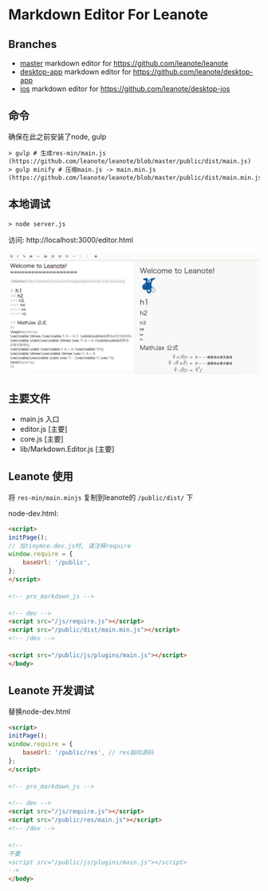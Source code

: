 # Markdown Editor For Leanote

## Branches

* [master](https://github.com/leanote/desktop-app) markdown editor for https://github.com/leanote/leanote
* [desktop-app](https://github.com/leanote/markdown-editor/tree/desktop-app) markdown editor for https://github.com/leanote/desktop-app
* [ios](https://github.com/leanote/markdown-editor/tree/ios) markdown editor for https://github.com/leanote/desktop-ios

## 命令

确保在此之前安装了node, gulp
```
> gulp # 生成res-min/main.js (https://github.com/leanote/leanote/blob/master/public/dist/main.js)
> gulp minify # 压缩main.js -> main.min.js (https://github.com/leanote/leanote/blob/master/public/dist/main.min.js)
```

## 本地调试

```
> node server.js
```

访问: http://localhost:3000/editor.html

![](screenshot.png)

## 主要文件

* main.js 入口
* editor.js [主要]
* core.js [主要]
* lib/Markdown.Editor.js [主要]

## Leanote 使用
将 `res-min/main.minjs` 复制到leanote的 `/public/dist/` 下

node-dev.html:

```html
<script>
initPage();
// 当tinymce.dev.js时, 请注释require
window.require = {
    baseUrl: '/public',
};
</script>

<!-- pro_markdown_js -->

<!-- dev -->
<script src="/js/require.js"></script>
<script src="/public/dist/main.min.js"></script>
<!-- /dev -->

<script src="/public/js/plugins/main.js"></script>
</body>
```

## Leanote 开发调试

替换node-dev.html

```html
<script>
initPage();
window.require = {
    baseUrl: '/public/res', // res指向源码
};
</script>

<!-- pro_markdown_js -->

<!-- dev -->
<script src="/js/require.js"></script>
<script src="/public/res/main.js"></script>
<!-- /dev -->

<!--
不要
<script src="/public/js/plugins/main.js"></script>
-->
</body>
```